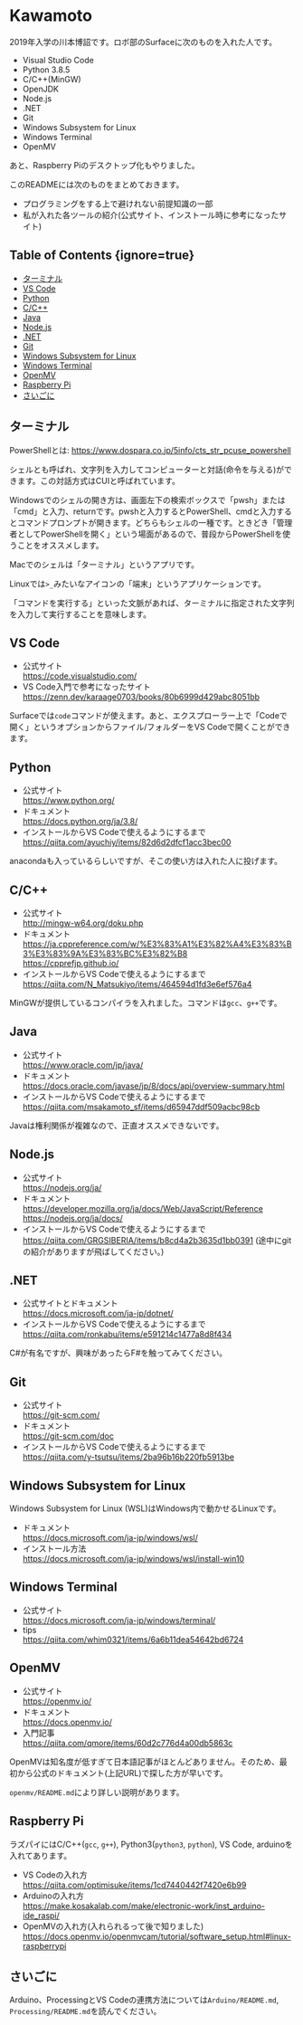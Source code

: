 # Kawamoto

2019年入学の川本博詔です。ロボ部のSurfaceに次のものを入れた人です。

- Visual Studio Code
- Python 3.8.5
- C/C++(MinGW)
- OpenJDK
- Node.js
- .NET
- Git
- Windows Subsystem for Linux
- Windows Terminal
- OpenMV

あと、Raspberry Piのデスクトップ化もやりました。

このREADMEには次のものをまとめておきます。

- プログラミングをする上で避けれない前提知識の一部
- 私が入れた各ツールの紹介(公式サイト、インストール時に参考になったサイト)

## Table of Contents {ignore=true}

<!-- @import "[TOC]" {cmd="toc" depthFrom=2 depthTo=6 orderedList=false} -->

<!-- code_chunk_output -->

- [ターミナル](#ターミナル)
- [VS Code](#vs-code)
- [Python](#python)
- [C/C++](#cc)
- [Java](#java)
- [Node.js](#nodejs)
- [.NET](#net)
- [Git](#git)
- [Windows Subsystem for Linux](#windows-subsystem-for-linux)
- [Windows Terminal](#windows-terminal)
- [OpenMV](#openmv)
- [Raspberry Pi](#raspberry-pi)
- [さいごに](#さいごに)

<!-- /code_chunk_output -->

## ターミナル

PowerShellとは: https://www.dospara.co.jp/5info/cts_str_pcuse_powershell

シェルとも呼ばれ、文字列を入力してコンピューターと対話(命令を与える)ができます。この対話方式はCUIと呼ばれています。

Windowsでのシェルの開き方は、画面左下の検索ボックスで「pwsh」または「cmd」と入力、returnです。pwshと入力するとPowerShell、cmdと入力するとコマンドプロンプトが開きます。どちらもシェルの一種です。ときどき「管理者としてPowerShellを開く」という場面があるので、普段からPowerShellを使うことをオススメします。

Macでのシェルは「ターミナル」というアプリです。

Linuxでは`>_`みたいなアイコンの「端末」というアプリケーションです。

「コマンドを実行する」といった文脈があれば、ターミナルに指定された文字列を入力して実行することを意味します。

## VS Code

- 公式サイト<br>https://code.visualstudio.com/
- VS Code入門で参考になったサイト<br>https://zenn.dev/karaage0703/books/80b6999d429abc8051bb

Surfaceでは`code`コマンドが使えます。あと、エクスプローラー上で「Codeで開く」というオプションからファイル/フォルダーをVS Codeで開くことができます。

## Python

- 公式サイト<br>https://www.python.org/
- ドキュメント<br>https://docs.python.org/ja/3.8/
- インストールからVS Codeで使えるようにするまで<br>https://qiita.com/ayuchiy/items/82d6d2dfcf1acc3bec00

anacondaも入っているらしいですが、そこの使い方は入れた人に投げます。

## C/C++

- 公式サイト<br>http://mingw-w64.org/doku.php
- ドキュメント<br>https://ja.cppreference.com/w/%E3%83%A1%E3%82%A4%E3%83%B3%E3%83%9A%E3%83%BC%E3%82%B8<br>https://cpprefjp.github.io/
- インストールからVS Codeで使えるようにするまで<br>https://qiita.com/N_Matsukiyo/items/464594d1fd3e6ef576a4

MinGWが提供しているコンパイラを入れました。コマンドは`gcc`、`g++`です。

## Java

- 公式サイト<br>https://www.oracle.com/jp/java/
- ドキュメント<br>https://docs.oracle.com/javase/jp/8/docs/api/overview-summary.html
- インストールからVS Codeで使えるようにするまで<br>https://qiita.com/msakamoto_sf/items/d65947ddf509acbc98cb

Javaは権利関係が複雑なので、正直オススメできないです。

## Node.js

- 公式サイト<br>https://nodejs.org/ja/
- ドキュメント<br>https://developer.mozilla.org/ja/docs/Web/JavaScript/Reference<br>https://nodejs.org/ja/docs/
- インストールからVS Codeで使えるようにするまで<br>https://qiita.com/GRGSIBERIA/items/b8cd4a2b3635d1bb0391 (途中にgitの紹介がありますが飛ばしてください。)

## .NET

- 公式サイトとドキュメント<br>https://docs.microsoft.com/ja-jp/dotnet/
- インストールからVS Codeで使えるようにするまで<br>https://qiita.com/ronkabu/items/e591214c1477a8d8f434

C#が有名ですが、興味があったらF#を触ってみてください。

## Git

- 公式サイト<br>https://git-scm.com/
- ドキュメント<br>https://git-scm.com/doc
- インストールからVS Codeで使えるようにするまで<br>https://qiita.com/y-tsutsu/items/2ba96b16b220fb5913be

## Windows Subsystem for Linux

Windows Subsystem for Linux (WSL)はWindows内で動かせるLinuxです。

- ドキュメント<br>https://docs.microsoft.com/ja-jp/windows/wsl/
- インストール方法<br>https://docs.microsoft.com/ja-jp/windows/wsl/install-win10

## Windows Terminal

- 公式サイト<br>https://docs.microsoft.com/ja-jp/windows/terminal/
- tips<br>https://qiita.com/whim0321/items/6a6b11dea54642bd6724

## OpenMV

- 公式サイト<br>https://openmv.io/
- ドキュメント<br>https://docs.openmv.io/
- 入門記事<br>https://qiita.com/qmore/items/60d2c776d4a00db5863c

OpenMVは知名度が低すぎて日本語記事がほとんどありません。そのため、最初から公式のドキュメント(上記URL)で探した方が早いです。

`openmv/README.md`により詳しい説明があります。

## Raspberry Pi

ラズパイにはC/C++(`gcc`, `g++`), Python3(`python3`, `python`), VS Code, arduinoを入れてあります。

- VS Codeの入れ方<br>https://qiita.com/optimisuke/items/1cd7440442f7420e6b99
- Arduinoの入れ方<br>https://make.kosakalab.com/make/electronic-work/inst_arduino-ide_raspi/
- OpenMVの入れ方(入れられるって後で知りました)<br>https://docs.openmv.io/openmvcam/tutorial/software_setup.html#linux-raspberrypi

## さいごに

Arduino、ProcessingとVS Codeの連携方法については`Arduino/README.md`, `Processing/README.md`を読んでください。
